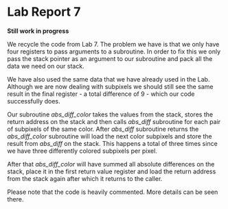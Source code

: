 # Lab Report 7

**Still work in progress**

We recycle the code from Lab 7. The problem we have is that we only have four registers to pass arguments to a subroutine. In order to fix this we only pass the stack pointer as an argument to our subroutine and pack all the data we need on our stack. 

We have also used the same data that we have already used in the Lab. Although we are now dealing with subpixels we should still see the same result in the final register - a total difference of 9 - which our code successfully does.

Our subroutine *abs_diff_color* takes the values from the stack, stores the return address on the stack and then calls *abs_diff* subroutine for each pair of subpixels of the same color. After *abs_diff* subroutine returns the *abs_diff_color* subroutine will load the next color subpixels and store the result from *abs_diff* on the stack. This happens a total of three times since we have three differently colored subpixels per pixel. 

After that *abs_diff_color* will have summed all absolute differences on the stack, place it in the first return value register and load the return address from the stack again after which it returns to the caller.

Please note that the code is heavily commented. More details can be seen there.